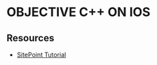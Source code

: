 # OBJECTIVE C++ ON IOS

## Resources

- [SitePoint Tutorial](https://www.sitepoint.com/using-c-and-c-in-an-ios-app-with-objective-c/)
